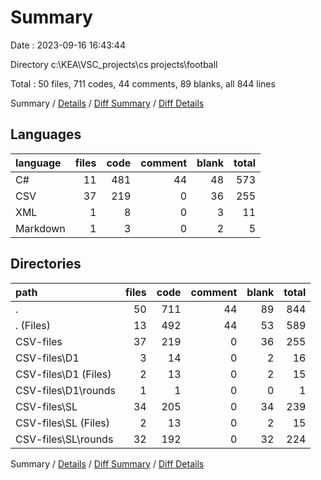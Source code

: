 # Summary

Date : 2023-09-16 16:43:44

Directory c:\\KEA\\VSC_projects\\cs projects\\football

Total : 50 files,  711 codes, 44 comments, 89 blanks, all 844 lines

Summary / [Details](details.md) / [Diff Summary](diff.md) / [Diff Details](diff-details.md)

## Languages
| language | files | code | comment | blank | total |
| :--- | ---: | ---: | ---: | ---: | ---: |
| C# | 11 | 481 | 44 | 48 | 573 |
| CSV | 37 | 219 | 0 | 36 | 255 |
| XML | 1 | 8 | 0 | 3 | 11 |
| Markdown | 1 | 3 | 0 | 2 | 5 |

## Directories
| path | files | code | comment | blank | total |
| :--- | ---: | ---: | ---: | ---: | ---: |
| . | 50 | 711 | 44 | 89 | 844 |
| . (Files) | 13 | 492 | 44 | 53 | 589 |
| CSV-files | 37 | 219 | 0 | 36 | 255 |
| CSV-files\\D1 | 3 | 14 | 0 | 2 | 16 |
| CSV-files\\D1 (Files) | 2 | 13 | 0 | 2 | 15 |
| CSV-files\\D1\\rounds | 1 | 1 | 0 | 0 | 1 |
| CSV-files\\SL | 34 | 205 | 0 | 34 | 239 |
| CSV-files\\SL (Files) | 2 | 13 | 0 | 2 | 15 |
| CSV-files\\SL\\rounds | 32 | 192 | 0 | 32 | 224 |

Summary / [Details](details.md) / [Diff Summary](diff.md) / [Diff Details](diff-details.md)